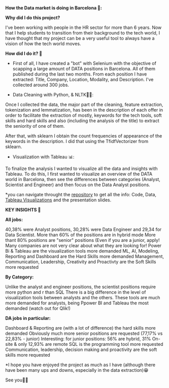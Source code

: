 **How the Data market is doing in Barcelona 👀:**

**Why did I do this project?**

I've been working with people in the HR sector for more than 6 years. Now that I help students to transition from their background to the tech world, I have thought that my project can be a very useful tool to always have a vision of how the tech world moves.

**How did I do it? 📝**

- First of all, I have created a "bot" with Selenium with the objective of scapping a large amount of DATA positions in Barcelona.  All of them published during the last two months. From each position I have extracted: Title, Company, Location, Modality, and Description. I've collected around 300 jobs.

- Data Cleaning with Python, & NLTK👨‍🔧:
 
Once I collected the data, the major part of the cleaning, feature extraction, tokenization and lemmatization, has been in the description of each offer in order to facilitate the extraction of mostly, keywords for the tech tools, soft skills and hard skills and also (including the analysis of the title) to extract the seniority of one of them.

After that, with sklearn I  obtain the count frequencies of appearance of the keywords in the description. I did that using the TfidfVectorizer from sklearn.

 - Visualization with Tableau 📊:
 
To finalize the analysis I wanted to visualize all the data and insights with Tableau. To do this, I first wanted to visualize an overview of the DATA world in Barcelona, then see the differences between categories (Analyst, Scientist and Engineer) and then focus on the Data Analyst positions.

*you can navigate throught the [repository](https://github.com/cocalbert/proyectofinaldata) to get all the info: Code, Data, [Tableau Visualizations](https://public.tableau.com/app/profile/albert.coca/viz/finalproject-visualization/DataMarketinBarcelona-Analysis?publish=yes) and the presentation slides.

**KEY INSIGHTS 🚀**

**All jobs:**

40,38% were Analyst positions, 30,28% were Data Engineer and 29,34 for Data Scientist.
More than 60% of the positions are in hybrid mode
More thant 80% positions are "senior" positions (Even if you are a junior, apply! Many companies are not very clear about what they are looking for!
Power Bi & Tableau are the visualization tools more demanded
ML, AI, Modeling, Reporting and Dashboard are the Hard Skills more demanded
Management, Communication, Leadership, Creativity and Proactivty are the Soft Skills more requested

**By Category:**

Unlike the analyst and engineer positions, the scientist positions require more python and r than SQL
There is a big difference in the level of visualization tools between analysts and the others. These tools are much more demanded for analysts, being Ppower BI and Tableau the most demanded (watch out for Qlik!)

**DA jobs in particular:**

Dashboard & Reporting are (with a lot of difference) the hard skills more demanded
Obviously much more senior positions are requested (77,17% vs 22,83% - junior)
Interesting: for junior positions: 56% are hybrid, 31% On-site & only 12,93% are remote
SQL is the programming tool more requested
Communication, leadership, decision making and proactivity are the soft skills more requested


*I hope you have enjoyed the project as much as I have (although there have been many ups and downs, especially in the data extraction)😁


See you✌🏼





    
